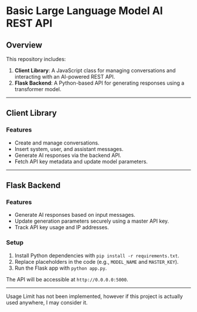 # Basic Large Language Model AI REST API

## Overview

This repository includes:

1. **Client Library**: A JavaScript class for managing conversations and interacting with an AI-powered REST API.
2. **Flask Backend**: A Python-based API for generating responses using a transformer model.

---

## Client Library

### Features
- Create and manage conversations.
- Insert system, user, and assistant messages.
- Generate AI responses via the backend API.
- Fetch API key metadata and update model parameters.

---

## Flask Backend

### Features
- Generate AI responses based on input messages.
- Update generation parameters securely using a master API key.
- Track API key usage and IP addresses.

### Setup
1. Install Python dependencies with `pip install -r requirements.txt`.
2. Replace placeholders in the code (e.g., `MODEL_NAME` and `MASTER_KEY`).
3. Run the Flask app with `python app.py`.

The API will be accessible at `http://0.0.0.0:5000`.

---

Usage Limit has not been implemented, however if this project is actually used anywhere, I may consider it.
